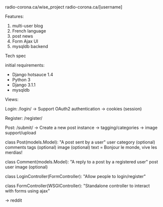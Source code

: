 radio-corona.ca/wise_project
radio-corona.ca/[username] 

Features:

1. multi-user blog 
2. French language
3. post news
4. Form Ajax UI
5. mysqldb backend

Tech spec

initial requirements:

- Django hotsauce 1.4
- Python 3
- Django 3.1.1
- mysqldb

Views:

Login: /login/ 
-> Support OAuth2 authentication
-> cookies (session) 

Register: /register/

Post: /submit/ -> Create a new post instance
-> tagging/categories 
-> image support/upload


class Post(models.Model):
 "A post sent by a user"
 user 
 category (optional) 
 comments 
 tags (optional)
 image (optional) 
 text = Bonjour le monde, vive les merdias!

class Comment(models.Model):
 "A reply to a post by a registered user"
 post 
 user 
 image (optional)

class LoginController(FormController):
    "Allow people to login/register"

class FormController(WSGIController):
    "Standalone controller to interact with forms using ajax"

  
-> reddit 

